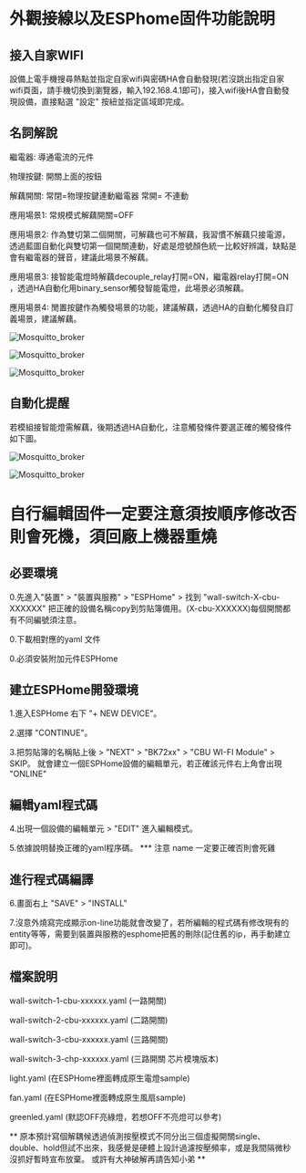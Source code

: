 # 外觀接線以及ESPhome固件功能說明 

## 接入自家WIFI

設備上電手機搜尋熱點並指定自家wifi與密碼HA會自動發現(若沒跳出指定自家wifi頁面，請手機切換到瀏覽器，輸入192.168.4.1即可)，接入wifi後HA會自動發現設備，直接點選 "設定" 按紐並指定區域即完成。

## 名詞解說

繼電器: 導通電流的元件

物理按鍵: 開關上面的按鈕

解藕開關: 常閉=物理按鍵連動繼電器  常開= 不連動

應用場景1: 常規模式解藕開關=OFF

應用場景2: 作為雙切第二個開關，可解藕也可不解藕，我習慣不解藕只接電源，透過藍圖自動化與雙切第一個開關連動，好處是燈號顏色統一比較好辨識，缺點是會有繼電器的聲音，建議此場景不解藕。

應用場景3: 接智能電燈時解藕decouple_relay打開=ON，繼電器relay打開=ON ，透過HA自動化用binary_sensor觸發智能電燈，此場景必須解藕。

應用場景4: 閒置按鍵作為觸發場景的功能，建議解藕，透過HA的自動化觸發自訂義場景，建議解藕。 


![Mosquitto_broker](/wall_switch/image/161734.jpg)

![Mosquitto_broker](/wall_switch/image/165741.jpg)

![Mosquitto_broker](/wall_switch/image/105323.png)

## 自動化提醒

若模組接智能燈需解藕，後期透過HA自動化，注意觸發條件要選正確的觸發條件如下圖。


![Mosquitto_broker](/module_switch/image/222200.png)

![Mosquitto_broker](/module_switch/image/222650.png)


# 自行編輯固件一定要注意須按順序修改否則會死機，須回廠上機器重燒

## 必要環境

  0.先進入"裝置" > "裝置與服務" > "ESPHome" > 找到 "wall-switch-X-cbu-XXXXXX"  把正確的設備名稱copy到剪貼簿備用。(X-cbu-XXXXXX)每個開關都有不同編號須注意。

  0.下載相對應的yaml 文件

  0.必須安裝附加元件ESPHome

## 建立ESPHome開發環境

  1.進入ESPHome 右下 "+ NEW DEVICE"。
  
  2.選擇 "CONTINUE"。
  
  3.把剪貼簿的名稱貼上後 > "NEXT" > "BK72xx" > "CBU WI-FI Module" > SKIP。 就會建立一個ESPHome設備的編輯單元，若正確該元件右上角會出現 "ONLINE"

## 編輯yaml程式碼

  4.出現一個設備的編輯單元 > "EDIT" 進入編輯模式。
  
  5.依據說明替換正確的yaml程序碼。 *** 注意 name 一定要正確否則會死雞

## 進行程式碼編譯

  6.畫面右上 "SAVE" > "INSTALL"
  
  7.沒意外燒寫完成顯示on-line功能就會改變了，若所編輯的程式碼有修改現有的entity等等，需要到裝置與服務的esphome把舊的刪除(記住舊的ip，再手動建立即可)。

## 檔案說明  


  wall-switch-1-cbu-xxxxxx.yaml (一路開關)
  
  wall-switch-2-cbu-xxxxxx.yaml (二路開關)
  
  wall-switch-3-cbu-xxxxxx.yaml (三路開關)

  wall-switch-3-chp-xxxxxx.yaml (三路開關 芯片模塊版本)
  
  light.yaml (在ESPHome裡面轉成原生電燈sample)
  
  fan.yaml (在ESPHome裡面轉成原生風扇sample)

  greenled.yaml (默認OFF亮綠燈，若想OFF不亮燈可以參考)
  
  
  ** 原本預計寫個解耦候透過偵測按壓模式不同分出三個虛擬開關single、double、hold但試不出來，我感覺是硬體上設計過濾按壓頻率，或是我間隔微秒沒抓好暫時宣布放棄。 或許有大神破解再請告知小弟 **

